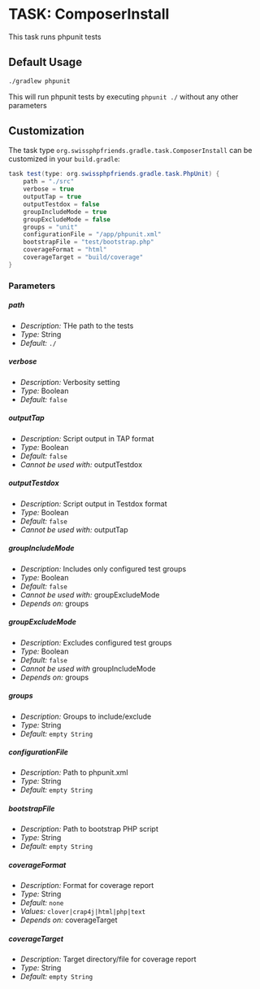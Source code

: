 # TASK: ComposerInstall

This task runs phpunit tests

## Default Usage

```bash
./gradlew phpunit
```

This will run phpunit tests by executing ```phpunit ./``` without any other parameters

## Customization

The task type ```org.swissphpfriends.gradle.task.ComposerInstall``` can be customized in your ```build.gradle```:

```java
task test(type: org.swissphpfriends.gradle.task.PhpUnit) {
    path = "./src"
    verbose = true
    outputTap = true
    outputTestdox = false
    groupIncludeMode = true
    groupExcludeMode = false
    groups = "unit"
    configurationFile = "/app/phpunit.xml"
    bootstrapFile = "test/bootstrap.php"
    coverageFormat = "html"
    coverageTarget = "build/coverage"
}
```

### Parameters
##### path
- *Description:* THe path to the tests
- *Type:* String
- *Default:* ```./```

##### verbose
- *Description:* Verbosity setting
- *Type:* Boolean
- *Default:* ```false```

##### outputTap
- *Description:* Script output in TAP format
- *Type:* Boolean
- *Default:* ```false```
- *Cannot be used with:* outputTestdox

##### outputTestdox
- *Description:* Script output in Testdox format
- *Type:* Boolean
- *Default:* ```false```
- *Cannot be used with:* outputTap

##### groupIncludeMode
- *Description:* Includes only configured test groups
- *Type:* Boolean
- *Default:* ```false```
- *Cannot be used with:* groupExcludeMode
- *Depends on:* groups

##### groupExcludeMode
- *Description:* Excludes configured test groups
- *Type:* Boolean
- *Default:* ```false```
- *Cannot be used with* groupIncludeMode
- *Depends on:* groups

##### groups
- *Description:* Groups to include/exclude
- *Type:* String
- *Default:* ```empty String```

##### configurationFile
- *Description:* Path to phpunit.xml
- *Type:* String
- *Default:* ```empty String```

##### bootstrapFile
- *Description:* Path to bootstrap PHP script
- *Type:* String
- *Default:* ```empty String```

##### coverageFormat
- *Description:* Format for coverage report
- *Type:* String
- *Default:* ```none```
- *Values:* ```clover|crap4j|html|php|text```
- *Depends on:* coverageTarget

##### coverageTarget
- *Description:* Target directory/file for coverage report
- *Type:* String
- *Default:* ```empty String```
